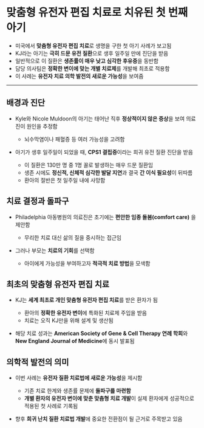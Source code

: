 # 맞춤형 유전자 편집 치료로 치유된 첫 번째 아기


* 미국에서 **맞춤형 유전자 편집 치료**로 생명을 구한 첫 아기 사례가 보고됨
* KJ라는 아기는 **극히 드문 유전 질환**으로 생후 일주일 만에 진단을 받음
* 일반적으로 이 질환은 **생존률이 매우 낮고 심각한 후유증**을 동반함
* 담당 의사팀은 **정확한 변이에 맞는 개별 치료제**를 개발해 최초로 적용함
* 이 사례는 **유전자 치료 의학 발전의 새로운 가능성**을 보여줌

---

배경과 진단
------

* Kyle와 Nicole Muldoon의 아기는 태어난 직후 **정상적이지 않은 증상**을 보여 의료진이 원인을 추정함

  + 뇌수막염이나 패혈증 등 여러 가능성을 고려함
* 아기가 생후 일주일이 되었을 때, **CPS1 결핍증**이라는 희귀 유전 질환 진단을 받음

  + 이 질환은 130만 명 중 1명 꼴로 발생하는 매우 드문 질환임
  + 생존 시에도 **정신적, 신체적 심각한 발달 지연**과 결국 **간 이식 필요성**이 뒤따름
  + 환아의 절반은 첫 일주일 내에 사망함

치료 결정과 돌파구
----------

* Philadelphia 아동병원의 의료진은 초기에는 **편안한 임종 돌봄(comfort care)** 을 제안함

  + 무리한 치료 대신 삶의 질을 중시하는 접근임
* 그러나 부모는 **치료의 기회**를 선택함

  + 아이에게 가능성을 부여하고자 **적극적 치료 방법**을 모색함

최초의 맞춤형 유전자 편집 치료
-----------------

* KJ는 **세계 최초로 개인 맞춤형 유전자 편집 치료**를 받은 환자가 됨

  + 환아의 **정확한 유전자 변이**에 특화된 치료제 주입을 받음
  + 치료는 오직 KJ만을 위해 설계 및 생산됨
* 해당 치료 성과는 **American Society of Gene & Cell Therapy 연례 학회**와 **New England Journal of Medicine**에 동시 발표됨

의학적 발전의 의미
----------

* 이번 사례는 **유전자 질환 치료법에 새로운 가능성**을 제시함

  + 기존 치료 한계와 생존률 문제에 **돌파구를 마련함**
  + **개별 환자의 유전자 변이에 맞춘 맞춤형 치료 개발**이 실제 환자에게 성공적으로 적용된 첫 사례로 기록됨
* 향후 **희귀 난치 질환 치료법 개발**에 중요한 전환점이 될 근거로 주목받고 있음
